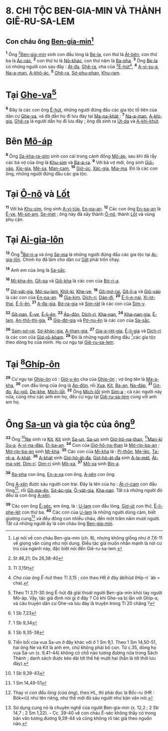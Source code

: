 # 8. CHI TỘC BEN-GIA-MIN VÀ THÀNH GIÊ-RU-SA-LEM

## Con cháu ông [Ben-gia-min]()[^1-517d01f6-5f7b-4e6b-abc0-1ed541b8b102]

<sup><b>1</b></sup> Ông [^1@-517d01f6-5f7b-4e6b-abc0-1ed541b8b102][Ben-gia-min]() sinh con đầu lòng là [Be-la](), con thứ là [Át-bên](), con thứ ba là [Ác-rác](), <sup><b>2</b></sup> con thứ tư là [Nô-khác](), con thứ năm là [Ra-pha](). <sup><b>3</b></sup> Ông [Be-la]() có những người con sau đây : [Át-đa](), [Ghê-ra](), cha của [^2@-517d01f6-5f7b-4e6b-abc0-1ed541b8b102][Ê-hút]()[^2-517d01f6-5f7b-4e6b-abc0-1ed541b8b102], <sup><b>4</b></sup> [A-vi-su-a](), [Na-a-man](), [A-khô-ác](), <sup><b>5</b></sup> [Ghê-ra](), [Sơ-phu-phan](), [Khu-ram]().

# Tại [Ghe-va]()[^3-517d01f6-5f7b-4e6b-abc0-1ed541b8b102]

<sup><b>6</b></sup> Đây là các con ông [Ê-hút](), những người đứng đầu các gia tộc tổ tiên của dân cư [Ghe-va](), và đã dẫn họ đi lưu đày tại [Ma-na-khát]() : <sup><b>7</b></sup> [Na-a-man](), [A-khi-gia](), [Ghê-ra]() là người dẫn họ đi lưu đày ; ông đã sinh ra [Út-da]() và [A-khi-khút]().

# Bên [Mô-áp]()

<sup><b>8</b></sup> Ông [Sa-kha-ra-gim]() sinh con cái trong cánh đồng [Mô-áp](), sau khi đã rẫy các bà vợ của ông là [Khu-sim]() và [Ba-a-ra](). <sup><b>9</b></sup> Với bà vợ mới, ông sinh [Giô-váp](), [Xíp-gia](), [Mê-sa](), [Man-cam](), <sup><b>10</b></sup> [Giơ-úc](), [Xác-gia](), [Mia-ma](). Đó là các con ông, những người đứng đầu các gia tộc.

# Tại [Ô-nô]() và [Lốt]()

<sup><b>11</b></sup> Với bà [Khu-sim](), ông sinh [A-vi-túp](), [En-pa-an](). <sup><b>12</b></sup> Các con ông [En-pa-an]() là [Ê-ve](), [Mi-sơ-am](), [Se-mét]() ; ông này đã xây thành [Ô-nô](), thành [Lốt]() và vùng phụ cận.

# Tại [Ai-gia-lôn]()

<sup><b>13</b></sup> Ông [^3@-517d01f6-5f7b-4e6b-abc0-1ed541b8b102][Bơ-ri-a]() và ông [Se-ma]() là những người đứng đầu các gia tộc tại [Ai-gia-lôn](). Chính họ đã làm cho dân cư [Gát]() phải trốn chạy.

<sup><b>14</b></sup> Anh em của ông là [Sa-sắc]().

<sup><b>16</b></sup> [Mi-kha-ên](), [Gít-pa]() và [Giô-kha]() là các con của [Bơ-ri-a]().

<sup><b>17</b></sup> [Dơ-vát-gia](), [Mơ-su-lam](), [Khít-ki](), [Khe-ve](), <sup><b>18</b></sup> [Gít-mơ-rai](), [Gít-li-a]() và [Giô-váp]() là các con của [En-pa-an](). <sup><b>19</b></sup> [Gia-kim](), [Dích-ri](), [Dáp-đi](), <sup><b>20</b></sup> [Ê-li-e-nai](), [Xi-lơ-thai](), [Ê-li-ên](), <sup><b>21</b></sup> [A-đa-gia](), [Bơ-ra-gia]() và [Sim-rát]() là các con của [Sim-y]().

<sup><b>22</b></sup> [Gít-pan](), [Ê-ve](), [Ê-li-ên](), <sup><b>23</b></sup> [Áp-đôn](), [Dích-ri](), [Kha-nan](), <sup><b>24</b></sup> [Kha-nan-gia](), [Ê-lam](), [An-thô-thi-gia](), <sup><b>25</b></sup> [Gíp-đơ-gia]() và [Pơ-nu-ên]() là các con của [Sa-sắc]().

<sup><b>26</b></sup> [Sam-sơ-rai](), [Sơ-khác-gia](), [A-than-gia](), <sup><b>27</b></sup> [Gia-a-rét-gia](), [Ê-li-gia]() và [Dích-ri]() là các con của [Giơ-rô-kham](). <sup><b>28</b></sup> Đó là những người đứng đầu [^4@-517d01f6-5f7b-4e6b-abc0-1ed541b8b102]các gia tộc theo dòng họ của mình. Họ cư ngụ tại [Giê-ru-sa-lem]().

# Tại [^5@-517d01f6-5f7b-4e6b-abc0-1ed541b8b102][Ghíp-ôn]()

<sup><b>29</b></sup> Cư ngụ tại [Ghíp-ôn]() có : [Giơ-y-ên]() cha của [Ghíp-ôn]() ; vợ ông tên là [Ma-a-kha](), <sup><b>30</b></sup> con đầu lòng của ông là [Áp-đôn](), rồi [Xua](), [Kít](), [Ba-an](), [Na-đáp](), <sup><b>31</b></sup> [Gơ-đo](), [Ác-giô](), [De-khe](), [Mích-lốt](). <sup><b>32</b></sup> Ông [Mích-lốt]() sinh [Sim-a]() ; cả các người này nữa, cũng như các anh em họ, đều cư ngụ tại [Giê-ru-sa-lem]() cùng với anh em họ.

# Ông [Sa-un]() và gia tộc của ông[^4-517d01f6-5f7b-4e6b-abc0-1ed541b8b102]

<sup><b>33</b></sup> Ông [^6@-517d01f6-5f7b-4e6b-abc0-1ed541b8b102][Ne]() sinh ra [Kít](), [Kít]() sinh [Sa-un](), [Sa-un]() sinh [Giơ-hô-na-than](), [^7@-517d01f6-5f7b-4e6b-abc0-1ed541b8b102][Man-ki Su-a](), [A-vi-na-đáp](), [Ét-ba-an](). <sup><b>34</b></sup> Con của [Giơ-hô-na-than]() là [Mơ-ríp-ba-an]() ; [Mơ-ríp-ba-an]() sinh [Mi-kha](). <sup><b>35</b></sup> Các con của [Mi-kha]() là : [Pi-thôn](), [Me-léc](), [Ta-rê-a](), [A-khát](). <sup><b>36</b></sup> [A-khát]() sinh [Giơ-hô-át-đa](), [Giơ-hô-át-đa]() sinh [A-le-mét](), [Át-ma-vét](), [Dim-ri](). [Dim-ri]() sinh [Mô-xa](), <sup><b>37</b></sup> [Mô-xa]() sinh [Bin-a]().

<sup><b>38</b></sup> [Ra-pha]() con ông, [En-a-xa]() con ông, [A-xên]() con ông.

Ông [A-xên]() được sáu người con trai. Đây là tên của họ : [Át-ri-cam]() con đầu lòng[^5-517d01f6-5f7b-4e6b-abc0-1ed541b8b102], rồi [Gít-ma-ên](), [Sơ-ác-gia](), [Ô-vát-gia](), [Kha-nan](). Tất cả những người đó đều là con ông [A-xên]().

<sup><b>39</b></sup> Các con ông [Ê-séc](), em ông, là : [U-lam]() con đầu lòng, [Giơ-út]() con thứ, [Ê-li-phe-lét]() con thứ ba. <sup><b>40</b></sup> Các con của [U-lam]() là những người dũng cảm, biết giương cung[^6-517d01f6-5f7b-4e6b-abc0-1ed541b8b102] và đều đông con nhiều cháu, đến một trăm năm mươi người. Tất cả những người ấy là con cháu ông [Ben-gia-min]().

[^1-517d01f6-5f7b-4e6b-abc0-1ed541b8b102]: Lại nói về con cháu Ben-gia-min (ch. 8), nhưng không giống như ở 7,6-11 về giọng văn cũng như nội dung. Điều tác giả muốn nhấn mạnh là nơi cư trú của ngành này, đặc biệt nói đến Giê-ru-sa-lem.

[^2-517d01f6-5f7b-4e6b-abc0-1ed541b8b102]: _Cha của ông Ê-hút_ theo Tl 3,15 ; còn theo HR ở đây äbîhûd (Híp-ri ´äb = cha).

[^3-517d01f6-5f7b-4e6b-abc0-1ed541b8b102]: Theo Tl 3,11-30 ông Ê-hút đã giải thoát người Ben-gia-min khỏi tay người Mô-áp. Vậy, tác giả định nói gì ở đây ? Có khi Ghe-va bị lẫn với Ghíp-a, và câu truyện dân cư Ghe-va lưu đày là truyện trong Tl 20 chăng ?

[^4-517d01f6-5f7b-4e6b-abc0-1ed541b8b102]: Tiền bối của vua Sa-un ở đây khác với ở 1 Sm 9,1. Theo 1 Sm 14,50-51, hai ông Ne và Kít là anh em, chứ không phải bố con. Từ c.35, dòng họ vua Sa-un (x. 9,41-44) không có chỗ nào tương đương nữa trong Sách Thánh ; danh sách được kéo dài tới thế hệ mười hai (hẳn là tới thời lưu đày).

[^5-517d01f6-5f7b-4e6b-abc0-1ed541b8b102]: Thay vì _con đầu lòng (của ông)_, theo HL, thì phải đọc là Bốc-ru (HR : Bök•rû) như tên riêng, như thế mới đủ sáu người như bản văn nói.

[^6-517d01f6-5f7b-4e6b-abc0-1ed541b8b102]: Sử dụng cung nỏ là chuyên nghề của người Ben-gia-min (x. 12,2 ; 2 Sb 14,7 ; 2 Sm 1,22). – Cc. 39-40 về con cháu Ê-séc không thấy có trong bản văn tương đương 9,39-44 và cũng không rõ tác giả theo nguồn nào.

[^1@-517d01f6-5f7b-4e6b-abc0-1ed541b8b102]: St 46,21; Ds 26,38-40

[^2@-517d01f6-5f7b-4e6b-abc0-1ed541b8b102]: Tl 3,15tt

[^3@-517d01f6-5f7b-4e6b-abc0-1ed541b8b102]: 1 Sb 7,23

[^4@-517d01f6-5f7b-4e6b-abc0-1ed541b8b102]: 1 Sb 9,34

[^5@-517d01f6-5f7b-4e6b-abc0-1ed541b8b102]: 1 Sb 9,35-38

[^6@-517d01f6-5f7b-4e6b-abc0-1ed541b8b102]: 1 Sb 9,39-43

[^7@-517d01f6-5f7b-4e6b-abc0-1ed541b8b102]: 1 Sm 14,49-51
